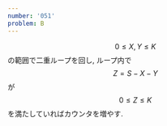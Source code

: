 ```yaml
---
number: '051'
problem: B
---
```

$$ 0 \leq X, Y \leq K $$ の範囲で二重ループを回し, ループ内で $$ Z = S-X-Y $$ が $$ 0 \leq Z \leq K $$ を満たしていればカウンタを増やす.
